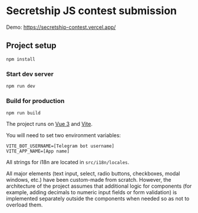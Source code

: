 # Secretship JS contest submission

Demo: https://secretship-contest.vercel.app/

## Project setup

```
npm install
```

### Start dev server

```
npm run dev
```

### Build for production

```
npm run build
```

The project runs on [Vue 3](https://v3.vuejs.org/) and [Vite](https://vitejs.dev).

You will need to set two environment variables:

```
VITE_BOT_USERNAME=[Telegram bot username]
VITE_APP_NAME=[App name]
```

All strings for i18n are located in `src/i18n/locales`.

All major elements (text input, select, radio buttons, checkboxes, modal windows, etc.) have been custom-made from
scratch. However, the architecture of the project assumes that additional logic for components (for example, adding
decimals to numeric input fields or form validation) is implemented separately outside the components when needed so as not to overload
them.
